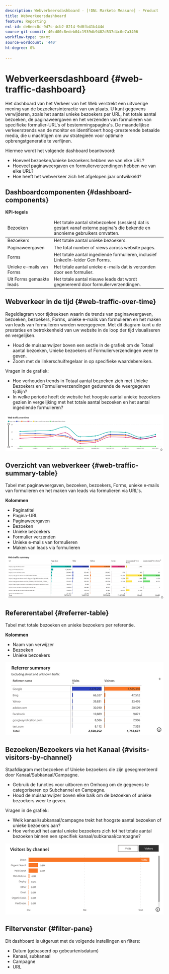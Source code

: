 ```yaml
---
description: Webverkeersdashboard - [!DNL Marketo Measure] - Product
title: Webverkeersdashboard
feature: Reporting
exl-id: de6eec0c-9d7c-4cb2-8214-9d0fb41b444d
source-git-commit: 40cd00c8edeb04c1939db9402d537d4c0e7a3406
workflow-type: tm+mt
source-wordcount: '440'
ht-degree: 0%

---
```


# Webverkeersdashboard {#web-traffic-dashboard}

Het dashboard van het Verkeer van het Web verstrekt een uitvoerige mening van de bezoekersinteractie van uw plaats. U kunt gegevens verwijderen, zoals het aantal unieke bezoekers per URL, het totale aantal bezoeken, de paginaweergaven en het verzenden van formulieren van specifieke formulier-URL&#39;s of bestemmingspagina&#39;s. De maandelijkse verkeerstrends van de monitor en identificeert hoog-presterende betaalde media, die u machtigen om uw strategieën voor optimale opbrengstgeneratie te verfijnen.

Hiermee wordt het volgende dashboard beantwoord:

* Hoeveel bezoeken/unieke bezoekers hebben we van elke URL?
* Hoeveel paginaweergaven en formulierverzendingen hebben we van elke URL?
* Hoe heeft het webverkeer zich het afgelopen jaar ontwikkeld?

## Dashboardcomponenten {#dashboard-components}

**KPI-tegels**

<table>
<thead>
  <tr>
    <td>Bezoeken</td>
    <td>Het totale aantal sitebezoeken (sessies) dat is gestart vanaf externe pagina's die bekende en anonieme gebruikers omvatten.</td>
  </tr>
</thead>
<tbody>
  <tr>
    <td>Bezoekers</td>
    <td>Het totale aantal unieke bezoekers.</td>
  </tr>
  <tr>
    <td>Paginaweergaven</td>
    <td>The total number of views across website pages.</td>
  </tr>
  <tr>
    <td>Forms</td>
    <td>Het totale aantal ingediende formulieren, inclusief LinkedIn-leider Gen Forms.</td>
  </tr>
  <tr>
    <td>Unieke e-mails van Forms</td>
    <td>Het totale aantal unieke e-mails dat is verzonden door een formulier.</td>
  </tr>
  <tr>
    <td>Uit Forms gemaakte leads</td>
    <td>Het totale aantal nieuwe leads dat wordt gegenereerd door formulierverzendingen.</td>
  </tr>
</tbody>
</table>

## Webverkeer in de tijd {#web-traffic-over-time}

Regeldiagram voor tijdreeksen waarin de trends van paginaweergaven, bezoeken, bezoekers, Forms, unieke e-mails van formulieren en het maken van leads van formulieren worden weergegeven. Met dit diagram kunt u de prestaties en betrokkenheid van uw website in de loop der tijd visualiseren en vergelijken.

* Houd de muisaanwijzer boven een sectie in de grafiek om de Totaal aantal bezoeken, Unieke bezoekers of Formulierverzendingen weer te geven.
* Zoom met de linkerschuifregelaar in op specifieke waardebereiken.

Vragen in de grafiek:

* Hoe verhouden trends in Totaal aantal bezoeken zich met Unieke Bezoekers en Formulierverzendingen gedurende de weergegeven tijdlijn?
* In welke periode heeft de website het hoogste aantal unieke bezoekers gezien in vergelijking met het totale aantal bezoeken en het aantal ingediende formulieren?

![](assets/web-traffic-dashboard-1.png)

## Overzicht van webverkeer {#web-traffic-summary-table}

Tabel met paginaweergaven, bezoeken, bezoekers, Forms, unieke e-mails van formulieren en het maken van leads via formulieren via URL&#39;s.

**Kolommen**

* Paginatitel
* Pagina-URL
* Paginaweergaven
* Bezoeken
* Unieke bezoekers
* Formulier verzenden
* Unieke e-mails van formulieren
* Maken van leads via formulieren

![](assets/web-traffic-dashboard-2.png)

## Refererentabel {#referrer-table}

Tabel met totale bezoeken en unieke bezoekers per referentie.

**Kolommen**

* Naam van verwijzer
* Bezoeken
* Unieke bezoekers

![](assets/web-traffic-dashboard-3.png)

## Bezoeken/Bezoekers via het Kanaal {#visits-visitors-by-channel}

Staafdiagram met bezoeken of Unieke bezoekers die zijn gesegmenteerd door Kanaal/Subkanaal/Campagne.

* Gebruik de functies voor uitboren en Omhoog om de gegevens te categoriseren op Subchannel en Campagne.
* Houd de muisaanwijzer boven elke balk om de bezoeken of unieke bezoekers weer te geven.

Vragen in de grafiek:

* Welk kanaal/subkanaal/campagne trekt het hoogste aantal bezoeken of unieke bezoekers aan?
* Hoe verhoudt het aantal unieke bezoekers zich tot het totale aantal bezoeken binnen een specifiek kanaal/subkanaal/campagne?

![](assets/web-traffic-dashboard-4.png)

## Filtervenster {#filter-pane}

Dit dashboard is uitgerust met de volgende instellingen en filters:

* Datum (gebaseerd op gebeurtenisdatum)
* Kanaal, subkanaal
* Campagne
* URL
